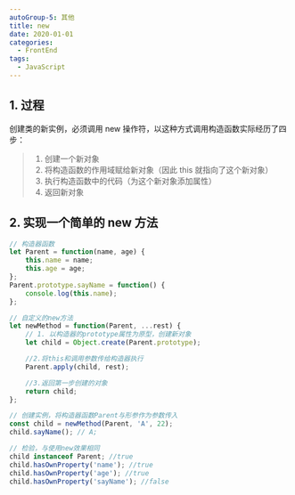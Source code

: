 ```yaml
---
autoGroup-5: 其他
title: new
date: 2020-01-01
categories:
  - FrontEnd
tags:
  - JavaScript
---
```


## 1. 过程

创建类的新实例，必须调用 new 操作符，以这种方式调用构造函数实际经历了四步：

> 1. 创建一个新对象
> 2. 将构造函数的作用域赋给新对象（因此 this 就指向了这个新对象）
> 3. 执行构造函数中的代码（为这个新对象添加属性）
> 4. 返回新对象

## 2. 实现一个简单的 new 方法

```js
// 构造器函数
let Parent = function(name, age) {
	this.name = name;
	this.age = age;
};
Parent.prototype.sayName = function() {
	console.log(this.name);
};

// 自定义的new方法
let newMethod = function(Parent, ...rest) {
	// 1. 以构造器的prototype属性为原型，创建新对象
	let child = Object.create(Parent.prototype);

	//2.将this和调用参数传给构造器执行
	Parent.apply(child, rest);

	//3.返回第一步创建的对象
	return child;
};

// 创建实例，将构造器函数Parent与形参作为参数传入
const child = newMethod(Parent, 'A', 22);
child.sayName(); // A;

// 检验，与使用new效果相同
child instanceof Parent; //true
child.hasOwnProperty('name'); //true
child.hasOwnProperty('age'); //true
child.hasOwnProperty('sayName'); //false
```
